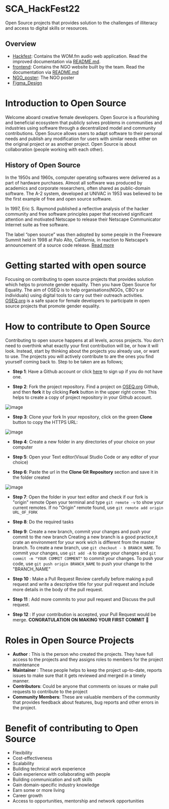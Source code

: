 # SCA_HackFest22
Open Source projects that provides solution to the challenges of illiteracy and access to digital skills or resources. 

 ## Overview
 - [Hackfest](https://github.com/Lydia02/SCA_HackFest22/tree/master/Hackfest): Contains the WOM.fm audio web application. Read the improved documentation via [README.md](https://github.com/Lydia02/SCA_HackFest22/blob/master/Hackfest/README.md).
 - [frontend](https://github.com/Lydia02/SCA_HackFest22/tree/master/frontend): Contains the NGO website built by the team. Read the documentation via [README.md](https://github.com/Lydia02/SCA_HackFest22/blob/master/frontend/README.md)
 - [NGO_poster](https://github.com/Lydia02/SCA_HackFest22/blob/master/Debachanya%20NGO%20Poster.png): The NGO poster
 - [Figma_Design](https://github.com/Lydia02/SCA_HackFest22/blob/master/Figma%20Designs)


# Introduction to Open Source
Welcome aboard creative female developers. Open Source is a flourishing and beneficial ecosystem that publicly solves problems in communities and industries using software through a decentralized model and community contributions. Open Source allows users to adapt software to their personal needs and publish any modification for users with similar needs either on the original project or as another project. Open Source is about collaboration (people working with each other).

## History of Open Source

In the 1950s and 1960s, computer operating softwares were delivered as a part of hardware purchases. Almost all software was produced by academics and corporate researchers, often shared as public-domain software. The A-2 system, developed at UNIVAC in 1953 was believed to be the first example of free and open source software.

In 1997, Eric S. Raymond published a reflective analysis of the hacker community and free software principles paper that received significant attention and motivated Netscape to release their Netscape Communicator Internet suite as free software.

The label “open source” was then adopted by some people in the Freeware Summit held in 1998 at Palo Alto, California, in reaction to Netscape’s announcement of a source code release. [Read more](https://en.wikipedia.org/wiki/History_of_free_and_open-source_software)

# Getting started with open source

Focusing on contributing to open source projects that provides solution which helps to promote gender equality. Then you have Open Source for Equality. The aim of OSEQ is to help organisations(NGOs, CBO's or individuals) using digital tools to carry out their outreach activities. [OSEQ.org](https://www.oseq.org/) is a safe space for female developers to participate in open source projects that promote gender equality.

# How to contribute to Open Source

Contributing to open source happens at all levels, across projects. You don’t need to overthink what exactly your first contribution will be, or how it will look. Instead, start by thinking about the projects you already use, or want to use. The projects you will actively contribute to are the ones you find yourself coming back to. Step to be taken are as follows;

- **Step 1**: Have a Github account or click [here](https://github.com/signup) to sign up if you do not have one.

- **Step 2**: Fork the project repository.
Find a project on [OSEQ.org](https://www.oseq.org/) Github, and then **fork** it by clicking **Fork** button in the upper right corner. This helps to create a copy of project repository in your Github account.

![image](https://user-images.githubusercontent.com/37791436/198711953-95f0aab9-e92e-4d7e-ac87-e8c5fe841192.png)



- **Step 3**: Clone your fork
In your repository, click on the green **Clone** button to copy the HTTPS URL:

![image](https://user-images.githubusercontent.com/37791436/198712309-8c677bec-9872-4f78-b10b-ea02cee36901.png)

- **Step 4**: Create a new folder in any directories of your choice on your computer

- **Step 5**: Open your Text editor(Visual Studio Code or any editor of your choice)

- **Step 6**: Paste the url in the **Clone Git Repository** section and save it in the folder created

![image](https://user-images.githubusercontent.com/37791436/198712726-1a00f3b3-01ab-4865-b71e-40c169f04cc9.png)


- **Step 7**: Open the folder in your text editor and check if our fork is "origin" remote
Open your terminal and type ``git remote -v`` to show your current remotes. If no "Origin" remote found, use ``git remote add origin URL_OF_FORK``

- **Step 8**: Do the required tasks

- **Step 9**: Create a new branch, commit your changes and push your commit to the new branch
Creating a new branch is a good practice,it crate an environment for your work wich is different from the master branch. To create a new branch, use ``git checkout - b BRANCH_NAME``.
To commit your changes, use ``git add -A`` to stage your changes and ``git commit -m "YOUR COMMIT COMMENT"`` to commit your changes.
To push your code, use ``git push origin BRANCH_NAME`` to push your change to the "BRANCH_NAME"

- **Step 10** : Make a Pull Request
Review carefully before making a pull request and write a descriptive title for your pull request and  include more details in the body of the pull request.

- **Step 11** : Add more commits to your pull request and Discuss  the pull request.

- **Step 12** : If your contribution is accepted, your Pull Request would be merge.
**CONGRATULATION ON MAKING YOUR FIRST COMMIT** :tada:

# Roles in Open Source Projects
- **Author** : This is the person who created the projects. They have full access to the projects and they assigns roles to members for the project maintenance
- **Maintainer** : These people helps to keep the project up-to-date, reports issues to make sure that it gets reviewed and merged in a timely manner.
-  **Contributors**: Could be anyone that comments on issues or make pull requests to contribute to the project
- **Community Members**: These are valuable members of the community that provides feedback about features, bug reports and other errors in the project.

# Benefit of contributing to Open Source
- Flexibility
- Cost-effectiveness
- Scalability
- Building technical work experience
- Gain experience with collaborating with people
- Building communication and soft skills
- Gain domain-specific industry knowledge
- Earn some or more living
- Career growth
- Access to opportunities, mentorship and network opportunities

